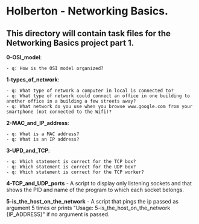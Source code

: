 # Holberton - Networking Basics.
## This directory will contain task files for the Networking Basics project part 1.

**0-OSI_model**:

    - q: How is the OSI model organized?

**1-types_of_network**:

    - q: What type of network a computer in local is connected to?
    - q: What type of network could connect an office in one building to another office in a building a few streets away?
    - q: What network do you use when you browse www.google.com from your smartphone (not connected to the Wifi)?

**2-MAC_and_IP_address**:

    - q: What is a MAC address?
    - q: What is an IP address?

**3-UPD_and_TCP**:

    - q: Which statement is correct for the TCP box?
    - q: Which statement is correct for the UDP box?
    - q: Which statement is correct for the TCP worker?

**4-TCP_and_UDP_ports** - A script to display only listening sockets and that shows the PID and name of the program to which each socket belongs.

**5-is_the_host_on_the_network** - A script that pings the ip passed as argument 5 times or prints "Usage: 5-is_the_host_on_the_network {IP_ADDRESS}" if no argument is passed.

